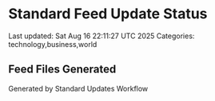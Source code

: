 # Standard Feed Update Status
Last updated: Sat Aug 16 22:11:27 UTC 2025
Categories: technology,business,world

## Feed Files Generated

Generated by Standard Updates Workflow
